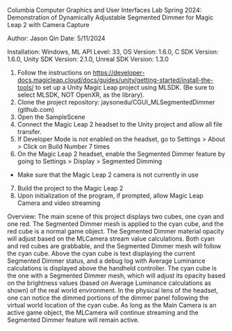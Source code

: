 Columbia Computer Graphics and User Interfaces Lab Spring 2024: Demonstration of Dynamically Adjustable Segmented Dimmer for Magic Leap 2 with Camera Capture

Author: Jason Qin
Date: 5/11/2024

Installation:
Windows, ML API Level: 33, OS Version: 1.6.0, C SDK Version: 1.6.0, Unity SDK Version: 2.1.0, Unreal SDK Version: 1.3.0

1. Follow the instructions on https://developer-docs.magicleap.cloud/docs/guides/unity/getting-started/install-the-tools/ to set up a Unity Magic Leap project using MLSDK. (Be sure to select MLSDK, NOT OpenXR, as the library).
2. Clone the project repository: jaysonedu/CGUI_MLSegmentedDimmer (github.com)
3. Open the SampleScene
4. Connect the Magic Leap 2 headset to the Unity project and allow all file transfer. 
5. If Developer Mode is not enabled on the headset, go to Settings > About > Click on Build Number 7 times
6. On the Magic Leap 2 headset, enable the Segmented Dimmer feature by going to Settings > Display > Segmented Dimming
  - Make sure that the Magic Leap 2 camera is not currently in use
7. Build the project to the Magic Leap 2
8. Upon initialization of the program, if prompted, allow Magic Leap Camera and video streaming


Overview:
The main scene of this project displays two cubes, one cyan and one red. The Segmented Dimmer mesh is applied to the cyan cube, and the red cube is a normal game object. The Segmented Dimmer material opacity will adjust based on the MLCamera stream value calculations. 
Both cyan and red cubes are grabbable, and the Segmented Dimmer mesh will follow the cyan cube. Above the cyan cube is text displaying the current Segmented Dimmer status, and a debug log with Average Luminance calculations is displayed above the handheld controller. 
	The cyan cube is the one with a Segmented Dimmer mesh, which will adjust its opacity based on the brightness values (based on Average Luminance calculations as shown) of the real world environment. In the physical lens of the headset, one can notice the dimmed portions of the dimmer panel following the virtual world location of the cyan cube.
As long as the Main Camera is an active game object, the MLCamera will continue streaming and the Segmented Dimmer feature will remain active. 

